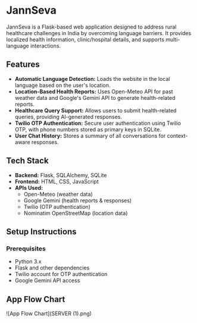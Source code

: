 # JannSeva

JannSeva is a Flask-based web application designed to address rural healthcare challenges in India by overcoming language barriers. It provides localized health information, clinic/hospital details, and supports multi-language interactions.

## Features
- **Automatic Language Detection:** Loads the website in the local language based on the user's location.
- **Location-Based Health Reports:** Uses Open-Meteo API for past weather data and Google's Gemini API to generate health-related reports.
- **Healthcare Query Support:** Allows users to submit health-related queries, providing AI-generated responses.
- **Twilio OTP Authentication:** Secure user authentication using Twilio OTP, with phone numbers stored as primary keys in SQLite.
- **User Chat History:** Stores a summary of all conversations for context-aware responses.

## Tech Stack
- **Backend:** Flask, SQLAlchemy, SQLite
- **Frontend:** HTML, CSS, JavaScript
- **APIs Used:**
  - Open-Meteo (weather data)
  - Google Gemini (health reports & responses)
  - Twilio (OTP authentication)
  - Nominatim OpenStreetMap (location data)

## Setup Instructions

### Prerequisites
- Python 3.x
- Flask and other dependencies
- Twilio account for OTP authentication
- Google Gemini API access

## App Flow Chart
![App Flow Chart](SERVER (1).png)
